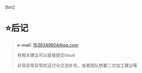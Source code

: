 [toc]

# ⭐后记

> **e-mail**: 1539349804@qq.com
>
> 有相关建议可以直接提交issue
>
> 非常非常非常欢迎讨论交流补充，或者团队想要二次加工建议等


